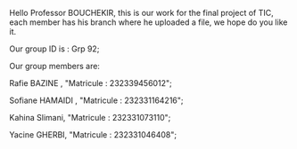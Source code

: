 Hello Professor BOUCHEKIR, this is our work for the final project of TIC, each member has his branch where he uploaded a file, we hope do you like it.

Our group ID is : Grp 92;

Our group members are:

Rafie BAZINE , "Matricule : 232339456012";

Sofiane HAMAIDI , "Matricule : 232331164216";

Kahina Slimani, "Matricule  : 232331073110";

Yacine GHERBI, "Matricule : 232331046408";
